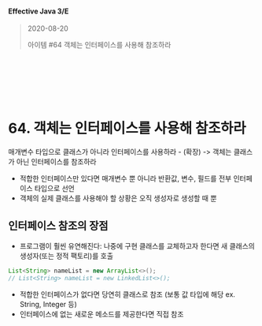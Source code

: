 #### Effective Java 3/E
> 2020-08-20
>
> 아이템 #64 객체는 인터페이스를 사용해 참조하라

<br><br><br><br><br>





# 64. 객체는 인터페이스를 사용해 참조하라
매개변수 타입으로 클래스가 아니라 인터페이스를 사용하라 - (확장) -> 객체는 클래스가 아닌 인터페이스를 참조하라

- 적합한 인터페이스만 있다면 매개변수 뿐 아니라 반환값, 변수, 필드를 전부 인터페이스 타입으로 선언
- 객체의 실제 클래스를 사용해야 할 상황은 오직 생성자로 생성할 때 뿐

## 인터페이스 참조의 장점
- 프로그램이 훨씬 유연해진다: 나중에 구현 클래스를 교체하고자 한다면 새 클래스의 생성자(또는 정적 팩토리)를 호출
``` java
List<String> nameList = new ArrayList<>();
// List<String> nameList = new LinkedList<>();
```

- 적합한 인터페이스가 없다면 당연히 클래스로 참조 (보통 값 타입에 해당 ex. String, Integer 등)
- 인터페이스에 없는 새로운 메소드를 제공한다면 직접 참조
